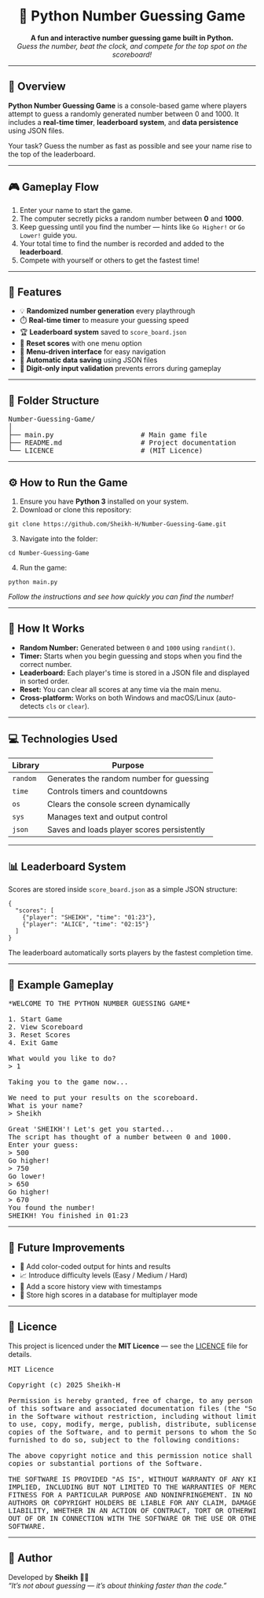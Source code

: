 <h1 align="center">🎯 Python Number Guessing Game</h1>

<p align="center">
  <b>A fun and interactive number guessing game built in Python.</b><br>
  <i>Guess the number, beat the clock, and compete for the top spot on the scoreboard!</i>
</p>

---

<h2>📘 Overview</h2>

<p>
<strong>Python Number Guessing Game</strong> is a console-based game where players attempt to guess a randomly generated number between 0 and 1000.  
It includes a <strong>real-time timer</strong>, <strong>leaderboard system</strong>, and <strong>data persistence</strong> using JSON files.
</p>

<p>
Your task? Guess the number as fast as possible and see your name rise to the top of the leaderboard.
</p>

---

<h2>🎮 Gameplay Flow</h2>

<ol>
  <li>Enter your name to start the game.</li>
  <li>The computer secretly picks a random number between <b>0</b> and <b>1000</b>.</li>
  <li>Keep guessing until you find the number — hints like <code>Go Higher!</code> or <code>Go Lower!</code> guide you.</li>
  <li>Your total time to find the number is recorded and added to the <b>leaderboard</b>.</li>
  <li>Compete with yourself or others to get the fastest time!</li>
</ol>

---

<h2>🧩 Features</h2>

<ul>
  <li>💡 <b>Randomized number generation</b> every playthrough</li>
  <li>⏱️ <b>Real-time timer</b> to measure your guessing speed</li>
  <li>🏆 <b>Leaderboard system</b> saved to <code>score_board.json</code></li>
  <li>🧹 <b>Reset scores</b> with one menu option</li>
  <li>💬 <b>Menu-driven interface</b> for easy navigation</li>
  <li>📂 <b>Automatic data saving</b> using JSON files</li>
  <li>🧠 <b>Digit-only input validation</b> prevents errors during gameplay</li>
</ul>

---

<h2>📂 Folder Structure</h2>

<pre>
Number-Guessing-Game/
│
├── main.py                     # Main game file
├── README.md                   # Project documentation
└── LICENCE                     # (MIT Licence)
</pre>

---

<h2>⚙️ How to Run the Game</h2>

<ol>
  <li>Ensure you have <strong>Python 3</strong> installed on your system.</li>
  <li>Download or clone this repository:</li>
</ol>

<pre><code>git clone https://github.com/Sheikh-H/Number-Guessing-Game.git</code></pre>

<ol start="3">
  <li>Navigate into the folder:</li>
</ol>

<pre><code>cd Number-Guessing-Game</code></pre>

<ol start="4">
  <li>Run the game:</li>
</ol>

<pre><code>python main.py</code></pre>

<p><i>Follow the instructions and see how quickly you can find the number!</i></p>

---

<h2>🧠 How It Works</h2>

<ul>
  <li><b>Random Number:</b> Generated between <code>0</code> and <code>1000</code> using <code>randint()</code>.</li>
  <li><b>Timer:</b> Starts when you begin guessing and stops when you find the correct number.</li>
  <li><b>Leaderboard:</b> Each player's time is stored in a JSON file and displayed in sorted order.</li>
  <li><b>Reset:</b> You can clear all scores at any time via the main menu.</li>
  <li><b>Cross-platform:</b> Works on both Windows and macOS/Linux (auto-detects <code>cls</code> or <code>clear</code>).</li>
</ul>

---

<h2>💻 Technologies Used</h2>

| Library | Purpose |
|----------|----------|
| <code>random</code> | Generates the random number for guessing |
| <code>time</code> | Controls timers and countdowns |
| <code>os</code> | Clears the console screen dynamically |
| <code>sys</code> | Manages text and output control |
| <code>json</code> | Saves and loads player scores persistently |

---

<h2>📊 Leaderboard System</h2>

<p>Scores are stored inside <code>score_board.json</code> as a simple JSON structure:</p>

<pre><code>{
  "scores": [
    {"player": "SHEIKH", "time": "01:23"},
    {"player": "ALICE", "time": "02:15"}
  ]
}
</code></pre>

<p>The leaderboard automatically sorts players by the fastest completion time.</p>

---

<h2>🏁 Example Gameplay</h2>

<pre>
*WELCOME TO THE PYTHON NUMBER GUESSING GAME*

1. Start Game
2. View Scoreboard
3. Reset Scores
4. Exit Game

What would you like to do?
> 1

Taking you to the game now...

We need to put your results on the scoreboard.
What is your name?
> Sheikh

Great 'SHEIKH'! Let's get you started...
The script has thought of a number between 0 and 1000.
Enter your guess:
> 500
Go higher!
> 750
Go lower!
> 650
Go higher!
> 670
You found the number!
SHEIKH! You finished in 01:23
</pre>

---

<h2>🚀 Future Improvements</h2>

<ul>
  <li>🎨 Add color-coded output for hints and results</li>
  <li>📈 Introduce difficulty levels (Easy / Medium / Hard)</li>
  <li>🧾 Add a score history view with timestamps</li>
  <li>💾 Store high scores in a database for multiplayer mode</li>
</ul>

---

<h2>📄 Licence</h2>

<p>
  This project is licenced under the <b>MIT Licence</b> — see the <a href="./LICENCE">LICENCE</a> file for details.
</p>

<pre>
MIT Licence

Copyright (c) 2025 Sheikh-H

Permission is hereby granted, free of charge, to any person obtaining a copy
of this software and associated documentation files (the "Software"), to deal
in the Software without restriction, including without limitation the rights
to use, copy, modify, merge, publish, distribute, sublicense, and/or sell
copies of the Software, and to permit persons to whom the Software is
furnished to do so, subject to the following conditions:

The above copyright notice and this permission notice shall be included in all
copies or substantial portions of the Software.

THE SOFTWARE IS PROVIDED "AS IS", WITHOUT WARRANTY OF ANY KIND, EXPRESS OR
IMPLIED, INCLUDING BUT NOT LIMITED TO THE WARRANTIES OF MERCHANTABILITY,
FITNESS FOR A PARTICULAR PURPOSE AND NONINFRINGEMENT. IN NO EVENT SHALL THE
AUTHORS OR COPYRIGHT HOLDERS BE LIABLE FOR ANY CLAIM, DAMAGES OR OTHER
LIABILITY, WHETHER IN AN ACTION OF CONTRACT, TORT OR OTHERWISE, ARISING FROM,
OUT OF OR IN CONNECTION WITH THE SOFTWARE OR THE USE OR OTHER DEALINGS IN THE
SOFTWARE.
</pre>

---

<h2>💬 Author</h2>

<p>
Developed by <strong>Sheikh</strong> 👨‍💻<br>
<i>“It’s not about guessing — it’s about thinking faster than the code.”</i>
</p>
